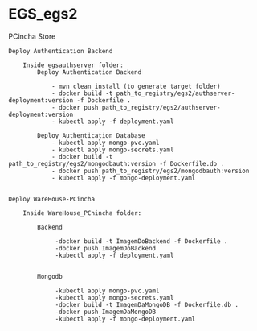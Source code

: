 # EGS_egs2
PCincha Store

	Deploy Authentication Backend

		Inside egsauthserver folder:
			Deploy Authentication Backend

				- mvn clean install (to generate target folder)
				- docker build -t path_to_registry/egs2/authserver-deployment:version -f Dockerfile .
				- docker push path_to_registry/egs2/authserver-deployment:version
				- kubectl apply -f deployment.yaml

			Deploy Authentication Database
				- kubectl apply mongo-pvc.yaml
				- kubectl apply mongo-secrets.yaml
				- docker build -t path_to_registry/egs2/mongodbauth:version -f Dockerfile.db .
				- docker push path_to_registry/egs2/mongodbauth:version
				- kubectl apply -f mongo-deployment.yaml

  
	Deploy WareHouse-PCincha

		Inside WareHouse_PChincha folder:

			Backend

				 -docker build -t ImagemDoBackend -f Dockerfile .
				 -docker push ImagemDoBackend
				 -kubectl apply -f deployment.yaml


			Mongodb

				 -kubectl apply mongo-pvc.yaml
				 -kubectl apply mongo-secrets.yaml
				 -docker build -t ImagemDaMongoDB -f Dockerfile.db .
				 -docker push ImagemDaMongoDB
				 -kubectl apply -f mongo-deployment.yaml

